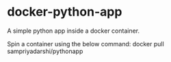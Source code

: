 # docker-python-app
A simple python app inside a docker container.

Spin a container using the below command:
docker pull sampriyadarshi/pythonapp
